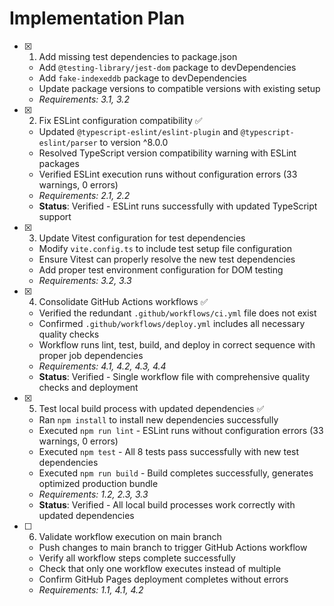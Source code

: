 # Implementation Plan

- [x] 1. Add missing test dependencies to package.json


  - Add `@testing-library/jest-dom` package to devDependencies
  - Add `fake-indexeddb` package to devDependencies  
  - Update package versions to compatible versions with existing setup
  - _Requirements: 3.1, 3.2_



- [x] 2. Fix ESLint configuration compatibility ✅
  - Updated `@typescript-eslint/eslint-plugin` and `@typescript-eslint/parser` to version ^8.0.0
  - Resolved TypeScript version compatibility warning with ESLint packages
  - Verified ESLint execution runs without configuration errors (33 warnings, 0 errors)
  - _Requirements: 2.1, 2.2_
  - **Status**: Verified - ESLint runs successfully with updated TypeScript support

- [x] 3. Update Vitest configuration for test dependencies


  - Modify `vite.config.ts` to include test setup file configuration
  - Ensure Vitest can properly resolve the new test dependencies
  - Add proper test environment configuration for DOM testing
  - _Requirements: 3.2, 3.3_



- [x] 4. Consolidate GitHub Actions workflows ✅
  - Verified the redundant `.github/workflows/ci.yml` file does not exist
  - Confirmed `.github/workflows/deploy.yml` includes all necessary quality checks
  - Workflow runs lint, test, build, and deploy in correct sequence with proper job dependencies
  - _Requirements: 4.1, 4.2, 4.3, 4.4_
  - **Status**: Verified - Single workflow file with comprehensive quality checks and deployment

- [x] 5. Test local build process with updated dependencies ✅
  - Ran `npm install` to install new dependencies successfully
  - Executed `npm run lint` - ESLint runs without configuration errors (33 warnings, 0 errors)
  - Executed `npm test` - All 8 tests pass successfully with new test dependencies
  - Executed `npm run build` - Build completes successfully, generates optimized production bundle
  - _Requirements: 1.2, 2.3, 3.3_
  - **Status**: Verified - All local build processes work correctly with updated dependencies

- [ ] 6. Validate workflow execution on main branch
  - Push changes to main branch to trigger GitHub Actions workflow
  - Verify all workflow steps complete successfully
  - Check that only one workflow executes instead of multiple
  - Confirm GitHub Pages deployment completes without errors
  - _Requirements: 1.1, 4.1, 4.2_